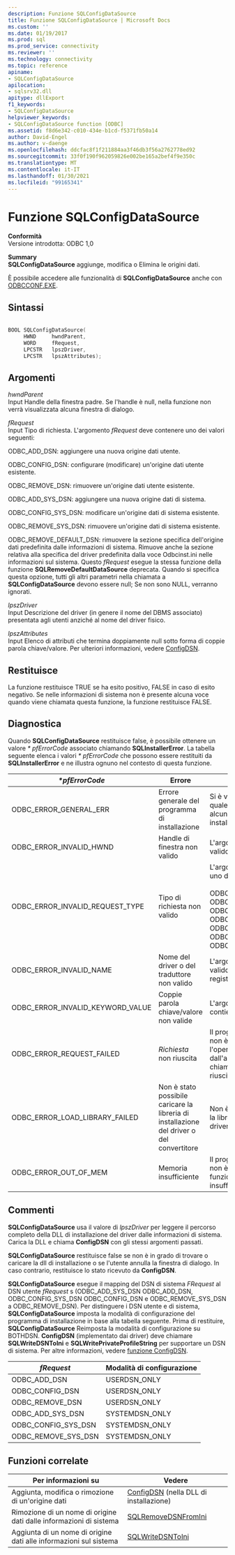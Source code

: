 ```yaml
---
description: Funzione SQLConfigDataSource
title: Funzione SQLConfigDataSource | Microsoft Docs
ms.custom: ''
ms.date: 01/19/2017
ms.prod: sql
ms.prod_service: connectivity
ms.reviewer: ''
ms.technology: connectivity
ms.topic: reference
apiname:
- SQLConfigDataSource
apilocation:
- sqlsrv32.dll
apitype: dllExport
f1_keywords:
- SQLConfigDataSource
helpviewer_keywords:
- SQLConfigDataSource function [ODBC]
ms.assetid: f8d6e342-c010-434e-b1cd-f5371fb50a14
author: David-Engel
ms.author: v-daenge
ms.openlocfilehash: ddcfac8f1f211884aa3f46db3f56a2762778ed92
ms.sourcegitcommit: 33f0f190f962059826e002be165a2bef4f9e350c
ms.translationtype: MT
ms.contentlocale: it-IT
ms.lasthandoff: 01/30/2021
ms.locfileid: "99165341"
---
```

# <a name="sqlconfigdatasource-function"></a>Funzione SQLConfigDataSource
**Conformità**  
 Versione introdotta: ODBC 1,0  
  
 **Summary**  
 **SQLConfigDataSource** aggiunge, modifica o Elimina le origini dati.  
  
 È possibile accedere alle funzionalità di **SQLConfigDataSource** anche con [ODBCCONF.EXE](../../../odbc/odbcconf-exe.md).  
  
## <a name="syntax"></a>Sintassi  
  
```cpp  
  
BOOL SQLConfigDataSource(  
     HWND     hwndParent,  
     WORD     fRequest,  
     LPCSTR   lpszDriver,  
     LPCSTR   lpszAttributes);  
```  
  
## <a name="arguments"></a>Argomenti  
 *hwndParent*  
 Input Handle della finestra padre. Se l'handle è null, nella funzione non verrà visualizzata alcuna finestra di dialogo.  
  
 *fRequest*  
 Input Tipo di richiesta. L'argomento *fRequest* deve contenere uno dei valori seguenti:  
  
 ODBC_ADD_DSN: aggiungere una nuova origine dati utente.  
  
 ODBC_CONFIG_DSN: configurare (modificare) un'origine dati utente esistente.  
  
 ODBC_REMOVE_DSN: rimuovere un'origine dati utente esistente.  
  
 ODBC_ADD_SYS_DSN: aggiungere una nuova origine dati di sistema.  
  
 ODBC_CONFIG_SYS_DSN: modificare un'origine dati di sistema esistente.  
  
 ODBC_REMOVE_SYS_DSN: rimuovere un'origine dati di sistema esistente.  
  
 ODBC_REMOVE_DEFAULT_DSN: rimuovere la sezione specifica dell'origine dati predefinita dalle informazioni di sistema. Rimuove anche la sezione relativa alla specifica del driver predefinita dalla voce Odbcinst.ini nelle informazioni sul sistema. Questo *fRequest* esegue la stessa funzione della funzione **SQLRemoveDefaultDataSource** deprecata. Quando si specifica questa opzione, tutti gli altri parametri nella chiamata a **SQLConfigDataSource** devono essere null; Se non sono NULL, verranno ignorati.  
  
 *lpszDriver*  
 Input Descrizione del driver (in genere il nome del DBMS associato) presentata agli utenti anziché al nome del driver fisico.  
  
 *lpszAttributes*  
 Input Elenco di attributi che termina doppiamente null sotto forma di coppie parola chiave/valore. Per ulteriori informazioni, vedere [ConfigDSN](../../../odbc/reference/syntax/configdsn-function.md).  
  
## <a name="returns"></a>Restituisce  
 La funzione restituisce TRUE se ha esito positivo, FALSE in caso di esito negativo. Se nelle informazioni di sistema non è presente alcuna voce quando viene chiamata questa funzione, la funzione restituisce FALSE.  
  
## <a name="diagnostics"></a>Diagnostica  
 Quando **SQLConfigDataSource** restituisce false, è possibile ottenere un valore *\* pfErrorCode* associato chiamando **SQLInstallerError**. La tabella seguente elenca i valori *\* pfErrorCode* che possono essere restituiti da **SQLInstallerError** e ne illustra ognuno nel contesto di questa funzione.  
  
|*\*pfErrorCode*|Errore|Descrizione|  
|---------------------|-----------|-----------------|  
|ODBC_ERROR_GENERAL_ERR|Errore generale del programma di installazione|Si è verificato un errore per il quale non è stato specificato alcun errore di programma di installazione.|  
|ODBC_ERROR_INVALID_HWND|Handle di finestra non valido|L'argomento *hwndParent* non è valido o è null.|  
|ODBC_ERROR_INVALID_REQUEST_TYPE|Tipo di richiesta non valido|L'argomento *fRequest* non è uno dei seguenti:<br /><br /> ODBC_ADD_DSN ODBC_CONFIG_DSN ODBC_REMOVE_DSN ODBC_ADD_SYS_DSN ODBC_CONFIG_SYS_DSN ODBC_REMOVE_SYS_DSN ODBC_REMOVE_DEFAULT_DSN|  
|ODBC_ERROR_INVALID_NAME|Nome del driver o del traduttore non valido|L'argomento *lpszDriver* non è valido. Non è stato trovato nel registro di sistema.|  
|ODBC_ERROR_INVALID_KEYWORD_VALUE|Coppie parola chiave/valore non valide|L'argomento *lpszAttributes* contiene un errore di sintassi.|  
|ODBC_ERROR_REQUEST_FAILED|*Richiesta* non riuscita|Il programma di installazione non è riuscito a eseguire l'operazione richiesta dall'argomento *fRequest* . La chiamata a **ConfigDSN** non è riuscita.|  
|ODBC_ERROR_LOAD_LIBRARY_FAILED|Non è stato possibile caricare la libreria di installazione del driver o del convertitore|Non è stato possibile caricare la libreria di installazione del driver.|  
|ODBC_ERROR_OUT_OF_MEM|Memoria insufficiente|Il programma di installazione non è riuscito a eseguire la funzione a causa di memoria insufficiente.|  
  
## <a name="comments"></a>Commenti  
 **SQLConfigDataSource** usa il valore di *lpszDriver* per leggere il percorso completo della DLL di installazione del driver dalle informazioni di sistema. Carica la DLL e chiama **ConfigDSN** con gli stessi argomenti passati.  
  
 **SQLConfigDataSource** restituisce false se non è in grado di trovare o caricare la dll di installazione o se l'utente annulla la finestra di dialogo. In caso contrario, restituisce lo stato ricevuto da **ConfigDSN**.  
  
 **SQLConfigDataSource** esegue il mapping del DSN di sistema *FRequest* al DSN utente *fRequest* s (ODBC_ADD_SYS_DSN ODBC_ADD_DSN, ODBC_CONFIG_SYS_DSN ODBC_CONFIG_DSN e ODBC_REMOVE_SYS_DSN a ODBC_REMOVE_DSN). Per distinguere i DSN utente e di sistema, **SQLConfigDataSource** imposta la modalità di configurazione del programma di installazione in base alla tabella seguente. Prima di restituire, **SQLConfigDataSource** Reimposta la modalità di configurazione su BOTHDSN. **ConfigDSN** (implementato dai driver) deve chiamare **SQLWriteDSNToIni** e **SQLWritePrivateProfileString** per supportare un DSN di sistema. Per altre informazioni, vedere [funzione ConfigDSN](../../../odbc/reference/syntax/configdsn-function.md).  
  
|*fRequest*|Modalità di configurazione|  
|----------------|------------------------|  
|ODBC_ADD_DSN|USERDSN_ONLY|  
|ODBC_CONFIG_DSN|USERDSN_ONLY|  
|ODBC_REMOVE_DSN|USERDSN_ONLY|  
|ODBC_ADD_SYS_DSN|SYSTEMDSN_ONLY|  
|ODBC_CONFIG_SYS_DSN|SYSTEMDSN_ONLY|  
|ODBC_REMOVE_SYS_DSN|SYSTEMDSN_ONLY|  
  
## <a name="related-functions"></a>Funzioni correlate  
  
|Per informazioni su|Vedere|  
|---------------------------|---------|  
|Aggiunta, modifica o rimozione di un'origine dati|[ConfigDSN](../../../odbc/reference/syntax/configdsn-function.md) (nella DLL di installazione)|  
|Rimozione di un nome di origine dati dalle informazioni di sistema|[SQLRemoveDSNFromIni](../../../odbc/reference/syntax/sqlremovedsnfromini-function.md)|  
|Aggiunta di un nome di origine dati alle informazioni sul sistema|[SQLWriteDSNToIni](../../../odbc/reference/syntax/sqlwritedsntoini-function.md)|
